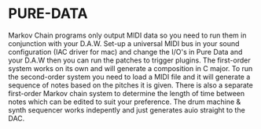 # PURE-DATA


Markov Chain programs only output MIDI data so you need to run them in conjunction with your D.A.W. Set-up a universal MIDI bus in your sound configuration (IAC driver for mac) and change the I/O's in Pure Data and your D.A.W then you can run the patches to trigger plugins. The first-order system works on its own and will generate a composition in C major. To run the second-order system you need to load a MIDI file and it will generate a sequence of notes based on the pitches it is given. There is also a separate first-order Markov chain system to determine the length of time between notes which can be edited to suit your preference. The drum machine & synth sequencer works indepently and just generates auio straight to the DAC. 


